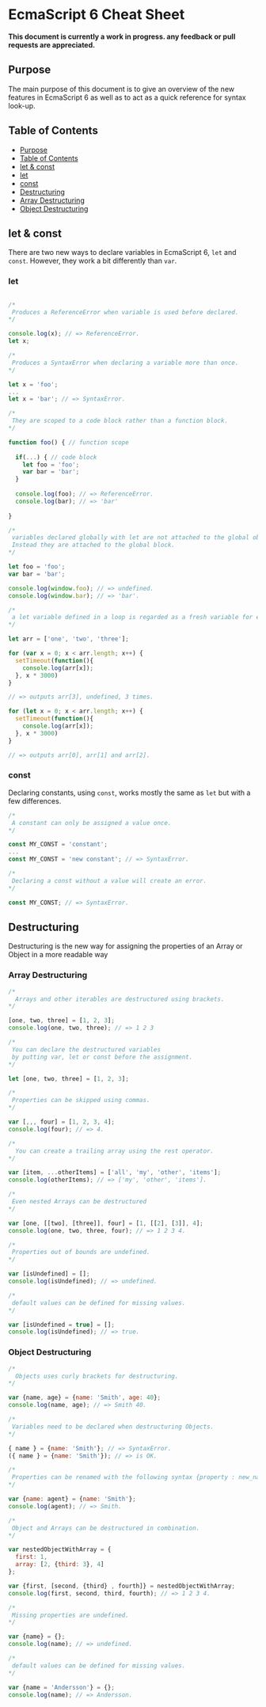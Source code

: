 # EcmaScript 6 Cheat Sheet

**This document is currently a work in progress. any feedback or pull requests are appreciated.**

## Purpose
The main purpose of this document is to give an overview of the new features in EcmaScript 6 as well as to act as a quick reference for syntax look-up.

## Table of Contents

* [Purpose](#purpose)
* [Table of Contents](#table-of-contents)
* [let & const](#let--const)
 * [let](#let)
 * [const](#const)
* [Destructuring](#destructuring)
 * [Array Destructuring](#array-destructuring)
 * [Object Destructuring](#object-destructuring)

## let & const

There are two new ways to declare variables in EcmaScript 6, ```let``` and ```const```. However, they work a bit differently than ```var```.

### let
```javascript

/*
 Produces a ReferenceError when variable is used before declared.
*/

console.log(x); // => ReferenceError.
let x;

/*
 Produces a SyntaxError when declaring a variable more than once.
*/

let x = 'foo';
...
let x = 'bar'; // => SyntaxError.

/* 
 They are scoped to a code block rather than a function block.
*/

function foo() { // function scope
  
  if(...) { // code block
    let foo = 'foo';
    var bar = 'bar'; 
  }
  
  console.log(foo); // => ReferenceError.
  console.log(bar); // => 'bar'
  
}

/*
 variables declared globally with let are not attached to the global object. 
 Instead they are attached to the global block.
*/

let foo = 'foo';
var bar = 'bar';

console.log(window.foo); // => undefined.
console.log(window.bar); // => 'bar'.

/*
 a let variable defined in a loop is regarded as a fresh variable for each iteration.
*/

let arr = ['one', 'two', 'three'];

for (var x = 0; x < arr.length; x++) {
  setTimeout(function(){
    console.log(arr[x]);
  }, x * 3000)
}

// => outputs arr[3], undefined, 3 times.

for (let x = 0; x < arr.length; x++) {
  setTimeout(function(){
    console.log(arr[x]);
  }, x * 3000)
}

// => outputs arr[0], arr[1] and arr[2].

```

### const
Declaring constants, using ```const```, works mostly the same as ```let``` but with a few differences.

```javascript
/* 
 A constant can only be assigned a value once.
*/

const MY_CONST = 'constant';
...
const MY_CONST = 'new constant'; // => SyntaxError.

/*
 Declaring a const without a value will create an error.
*/

const MY_CONST; // => SyntaxError.

```

## Destructuring
Destructuring is the new way for assigning the properties of an Array or Object in a more readable way

### Array Destructuring
```javascript
/*
  Arrays and other iterables are destructured using brackets.
*/

[one, two, three] = [1, 2, 3];
console.log(one, two, three); // => 1 2 3

/*
 You can declare the destructured variables 
 by putting var, let or const before the assignment.
*/

let [one, two, three] = [1, 2, 3];

/*
 Properties can be skipped using commas.
*/

var [,,, four] = [1, 2, 3, 4];
console.log(four); // => 4.

/* 
  You can create a trailing array using the rest operator.
*/

var [item, ...otherItems] = ['all', 'my', 'other', 'items'];
console.log(otherItems); // => ['my', 'other', 'items'].

/*
 Even nested Arrays can be destructured
*/

var [one, [[two], [three]], four] = [1, [[2], [3]], 4];
console.log(one, two, three, four); // => 1 2 3 4.

/*
 Properties out of bounds are undefined.
*/

var [isUndefined] = [];
console.log(isUndefined); // => undefined.

/*
 default values can be defined for missing values.
*/

var [isUndefined = true] = [];
console.log(isUndefined); // => true.

```
### Object Destructuring
```javascript
/*
  Objects uses curly brackets for destructuring.
*/

var {name, age} = {name: 'Smith', age: 40};
console.log(name, age); // => Smith 40.

/*
 Variables need to be declared when destructuring Objects.
*/

{ name } = {name: 'Smith'}; // => SyntaxError.
({ name } = {name: 'Smith'}); // => is OK.

/* 
 Properties can be renamed with the following syntax {property : new_name}
*/

var {name: agent} = {name: 'Smith'};
console.log(agent); // => Smith.

/*
 Object and Arrays can be destructured in combination.
*/

var nestedObjectWithArray = {
  first: 1,
  array: [2, {third: 3}, 4]
};

var {first, [second, {third} , fourth]} = nestedObjectWithArray;
console.log(first, second, third, fourth); // => 1 2 3 4.

/*
 Missing properties are undefined.
*/

var {name} = {};
console.log(name); // => undefined.

/*
 default values can be defined for missing values.
*/

var {name = 'Andersson'} = {};
console.log(name); // => Andersson.
```
